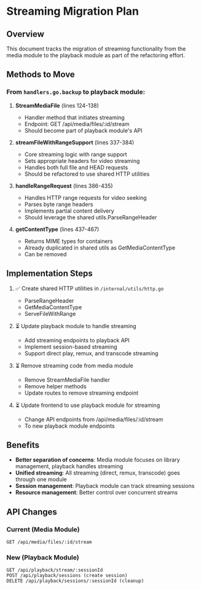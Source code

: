 # Streaming Migration Plan

## Overview
This document tracks the migration of streaming functionality from the media module to the playback module as part of the refactoring effort.

## Methods to Move

### From `handlers.go.backup` to playback module:

1. **StreamMediaFile** (lines 124-138)
   - Handler method that initiates streaming
   - Endpoint: GET /api/media/files/:id/stream
   - Should become part of playback module's API

2. **streamFileWithRangeSupport** (lines 337-384) 
   - Core streaming logic with range support
   - Sets appropriate headers for video streaming
   - Handles both full file and HEAD requests
   - Should be refactored to use shared HTTP utilities

3. **handleRangeRequest** (lines 386-435)
   - Handles HTTP range requests for video seeking
   - Parses byte range headers
   - Implements partial content delivery
   - Should leverage the shared utils.ParseRangeHeader

4. **getContentType** (lines 437-467)
   - Returns MIME types for containers
   - Already duplicated in shared utils as GetMediaContentType
   - Can be removed

## Implementation Steps

1. ✅ Create shared HTTP utilities in `/internal/utils/http.go`
   - ParseRangeHeader
   - GetMediaContentType  
   - ServeFileWithRange

2. ⏳ Update playback module to handle streaming
   - Add streaming endpoints to playback API
   - Implement session-based streaming
   - Support direct play, remux, and transcode streaming

3. ⏳ Remove streaming code from media module
   - Remove StreamMediaFile handler
   - Remove helper methods
   - Update routes to remove streaming endpoint

4. ⏳ Update frontend to use playback module for streaming
   - Change API endpoints from /api/media/files/:id/stream
   - To new playback module endpoints

## Benefits

- **Better separation of concerns**: Media module focuses on library management, playback handles streaming
- **Unified streaming**: All streaming (direct, remux, transcode) goes through one module
- **Session management**: Playback module can track streaming sessions
- **Resource management**: Better control over concurrent streams

## API Changes

### Current (Media Module)
```
GET /api/media/files/:id/stream
```

### New (Playback Module)
```
GET /api/playback/stream/:sessionId
POST /api/playback/sessions (create session)
DELETE /api/playback/sessions/:sessionId (cleanup)
```